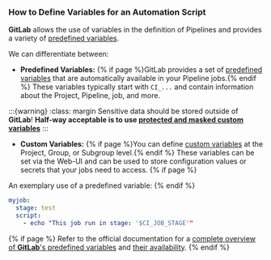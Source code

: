 ### How to Define Variables for an Automation Script

**GitLab** allows the use of variables in the definition of Pipelines and provides a variety of [predefined variables](https://docs.gitlab.com/ee/ci/variables/predefined_variables.html).

We can differentiate between:

- **Predefined Variables:** 
  {% if page %}GitLab provides a set of [predefined variables](https://docs.gitlab.com/ee/ci/variables/predefined_variables.html) that are automatically available in your Pipeline jobs.{% endif %}
  These variables typically start with `CI_...` and contain information about the Project, Pipeline, job, and more.

:::{warning}
:class: margin
Sensitive data should be stored outside of **GitLab**!
**Half-way acceptable is to use [protected and masked custom variables](https://docs.gitlab.com/ee/ci/pipelines/pipeline_security.html)**
:::
  
- **Custom Variables:**
  {% if page %}You can define [custom variables](https://docs.gitlab.com/ee/ci/variables/#gitlab-ci-cd-variables) at the Project, Group, or Subgroup level.{% endif %}
  These variables can be set via the Web-UI and can be used to store configuration values or secrets that your jobs need to access.
{% if page %}

An exemplary use of a predefined variable:
{% endif %}
```yaml
myjob:
  stage: test
  script:
    - echo "This job run in stage: '$CI_JOB_STAGE'"
```
{% if page %}
Refer to the official documentation for a [complete overview of **GitLab**'s predefined variables](https://docs.gitlab.com/ee/ci/variables/predefined_variables.html) and [their availability](https://docs.gitlab.com/ee/ci/variables/#predefined-variables).
{% endif %}
